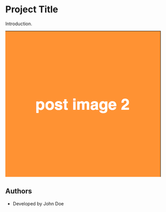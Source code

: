 # Project Title

Introduction.

![image](project_images/sample1.jpg?raw=true)

## Authors

- Developed by John Doe


